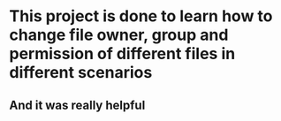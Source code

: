 # This project is done to learn how to change file owner, group and permission of different files in different scenarios

## And it was really helpful
